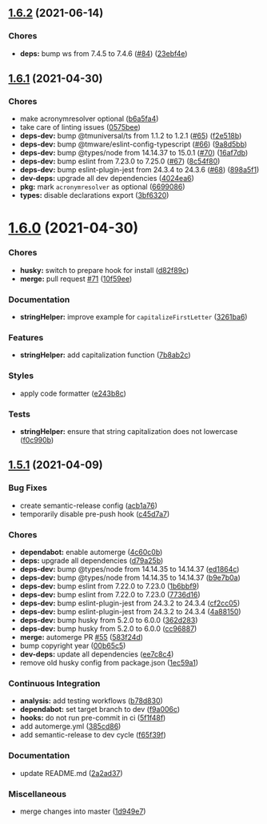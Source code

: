 ## [1.6.2](https://github.com/TMWare/jitsuyo/compare/v1.6.1...v1.6.2) (2021-06-14)


### Chores

* **deps:** bump ws from 7.4.5 to 7.4.6 ([#84](https://github.com/TMWare/jitsuyo/issues/84)) ([23ebf4e](https://github.com/TMWare/jitsuyo/commit/23ebf4e332a14b9704bbee46b76359034e82eb9f))

## [1.6.1](https://github.com/TMWare/jitsuyo/compare/v1.6.0...v1.6.1) (2021-04-30)


### Chores

* make acronymresolver optional ([b6a5fa4](https://github.com/TMWare/jitsuyo/commit/b6a5fa47bbc87dd1d8359e13d16441e6d45d68e6))
* take care of linting issues ([0575bee](https://github.com/TMWare/jitsuyo/commit/0575bee13a203feb71c6878314bbac9eab780538))
* **deps-dev:** bump @tmuniversal/ts from 1.1.2 to 1.2.1 ([#65](https://github.com/TMWare/jitsuyo/issues/65)) ([f2e518b](https://github.com/TMWare/jitsuyo/commit/f2e518b7e375dcb775ab6ff5730eeda4b450d465))
* **deps-dev:** bump @tmware/eslint-config-typescript ([#66](https://github.com/TMWare/jitsuyo/issues/66)) ([9a8d5bb](https://github.com/TMWare/jitsuyo/commit/9a8d5bb40df30ccab234dae77781f66e4ca95315))
* **deps-dev:** bump @types/node from 14.14.37 to 15.0.1 ([#70](https://github.com/TMWare/jitsuyo/issues/70)) ([16af7db](https://github.com/TMWare/jitsuyo/commit/16af7dbb56533f2fe21eec1673d9d6518867d98d))
* **deps-dev:** bump eslint from 7.23.0 to 7.25.0 ([#67](https://github.com/TMWare/jitsuyo/issues/67)) ([8c54f80](https://github.com/TMWare/jitsuyo/commit/8c54f804455c07c34c5d852b04196eec5a677d11))
* **deps-dev:** bump eslint-plugin-jest from 24.3.4 to 24.3.6 ([#68](https://github.com/TMWare/jitsuyo/issues/68)) ([898a5f1](https://github.com/TMWare/jitsuyo/commit/898a5f1eb1502c6ca912a2dce9ffb40d3d136ad9))
* **dev-deps:** upgrade all dev dependencies ([4024ea6](https://github.com/TMWare/jitsuyo/commit/4024ea699e38655d8a94322240f79c60e16589b4))
* **pkg:** mark `acronymresolver` as optional ([6699086](https://github.com/TMWare/jitsuyo/commit/669908697cd22a4295a17355a13266d2bb1e9175))
* **types:** disable declarations export ([3bf6320](https://github.com/TMWare/jitsuyo/commit/3bf6320a5893c4da91374f660167d02bc6f85a61))

# [1.6.0](https://github.com/TMWare/jitsuyo/compare/v1.5.1...v1.6.0) (2021-04-30)


### Chores

* **husky:** switch to prepare hook for install ([d82f89c](https://github.com/TMWare/jitsuyo/commit/d82f89cac87b4e2d0603c2a8ab7f3e541f34a191))
* **merge:** pull request [#71](https://github.com/TMWare/jitsuyo/issues/71) ([10f59ee](https://github.com/TMWare/jitsuyo/commit/10f59eead673eb857394c911df62e798bdb2397b))


### Documentation

* **stringHelper:** improve example for `capitalizeFirstLetter` ([3261ba6](https://github.com/TMWare/jitsuyo/commit/3261ba6e6b6a2317034583e1905fcd73a75a865e))


### Features

* **stringHelper:** add capitalization function ([7b8ab2c](https://github.com/TMWare/jitsuyo/commit/7b8ab2c454ae19780f3f376072d7c0fe6dc1ab98))


### Styles

* apply code formatter ([e243b8c](https://github.com/TMWare/jitsuyo/commit/e243b8cb5bd175b13c96028776df738253cdef10))


### Tests

* **stringHelper:** ensure that string capitalization does not lowercase ([f0c990b](https://github.com/TMWare/jitsuyo/commit/f0c990b1ad2fd177f3bd5c90789bdb8a28fab5a3))

## [1.5.1](https://github.com/TMWare/jitsuyo/compare/v1.5.0...v1.5.1) (2021-04-09)


### Bug Fixes

* create semantic-release config ([acb1a76](https://github.com/TMWare/jitsuyo/commit/acb1a76c2ea252b408bb28d1de195c0ff69399f9))
* temporarily disable pre-push hook ([c45d7a7](https://github.com/TMWare/jitsuyo/commit/c45d7a7d85694f9f21311c6619704e12b240dc85))


### Chores

* **dependabot:** enable automerge ([4c60c0b](https://github.com/TMWare/jitsuyo/commit/4c60c0ba80e21c39cff36e44405a096d3c7fde7c))
* **deps:** upgrade all dependencies ([d79a25b](https://github.com/TMWare/jitsuyo/commit/d79a25b02b51aefa9607ebc4aa123cd68e97743a))
* **deps-dev:** bump @types/node from 14.14.35 to 14.14.37 ([ed1864c](https://github.com/TMWare/jitsuyo/commit/ed1864cf1233af9f974169248eb2463ec8630fed))
* **deps-dev:** bump @types/node from 14.14.35 to 14.14.37 ([b9e7b0a](https://github.com/TMWare/jitsuyo/commit/b9e7b0a7b6cdb93f8ae006c1e2df73c0774a09eb))
* **deps-dev:** bump eslint from 7.22.0 to 7.23.0 ([1b6bbf9](https://github.com/TMWare/jitsuyo/commit/1b6bbf911f7627f0c48afde05419793ebcd70752))
* **deps-dev:** bump eslint from 7.22.0 to 7.23.0 ([7736d16](https://github.com/TMWare/jitsuyo/commit/7736d16d3fc650198782252c76e0290b223ffa89))
* **deps-dev:** bump eslint-plugin-jest from 24.3.2 to 24.3.4 ([cf2cc05](https://github.com/TMWare/jitsuyo/commit/cf2cc0527a58f3b3fe9d95b7b9b86611ee28cf2a))
* **deps-dev:** bump eslint-plugin-jest from 24.3.2 to 24.3.4 ([4a88150](https://github.com/TMWare/jitsuyo/commit/4a88150bb6c5d012b42966d154cf0a8cd7663b8b))
* **deps-dev:** bump husky from 5.2.0 to 6.0.0 ([362d283](https://github.com/TMWare/jitsuyo/commit/362d283ae33359e6a0afa44c277be62a64f58f34))
* **deps-dev:** bump husky from 5.2.0 to 6.0.0 ([cc96887](https://github.com/TMWare/jitsuyo/commit/cc9688762b33d71fdce49c8f46af5a977422e50e))
* **merge:** automerge PR [#55](https://github.com/TMWare/jitsuyo/issues/55) ([583f24d](https://github.com/TMWare/jitsuyo/commit/583f24df7d315c7a0069b0426db3eadde3b86a46))
* bump copyright year ([00b65c5](https://github.com/TMWare/jitsuyo/commit/00b65c53343f02f8ac1377a96083530b419b159b))
* **dev-deps:** update all dependencies ([ee7c8c4](https://github.com/TMWare/jitsuyo/commit/ee7c8c4b24a1b37f3a26e29e75693c73f7356ad7))
* remove old husky config from package.json ([1ec59a1](https://github.com/TMWare/jitsuyo/commit/1ec59a196cf5856e10e5e2fcc92ad70e0bced404))


### Continuous Integration

* **analysis:** add testing workflows ([b78d830](https://github.com/TMWare/jitsuyo/commit/b78d8304017843b13a3cf049e6c951eb261528d9))
* **dependabot:** set target branch to dev ([f9a006c](https://github.com/TMWare/jitsuyo/commit/f9a006c309ad98a1e95d9572cdf26b19a685f0c0))
* **hooks:** do not run pre-commit in ci ([5f1f48f](https://github.com/TMWare/jitsuyo/commit/5f1f48f1fe5b41f530bb40ac7b1849b5fc0d07c2))
* add automerge.yml ([385cd86](https://github.com/TMWare/jitsuyo/commit/385cd8614c466411d7de6448fc3823ec93a0a752))
* add semantic-release to dev cycle ([f65f39f](https://github.com/TMWare/jitsuyo/commit/f65f39f4bb386a4dc6551d34b985f5b14b0887d9))


### Documentation

* update README.md ([2a2ad37](https://github.com/TMWare/jitsuyo/commit/2a2ad370387df84b727076cff4588be8683b5a29))


### Miscellaneous

* merge changes into master ([1d949e7](https://github.com/TMWare/jitsuyo/commit/1d949e730010d7d234df477b30281dbd950062ef))
